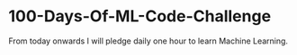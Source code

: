 # 100-Days-Of-ML-Code-Challenge
From today onwards I will pledge daily one hour to learn Machine Learning.

